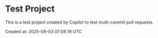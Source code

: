 # Test Project

This is a test project created by Copilot to test multi-commit pull requests.

Created at: 2025-06-03 07:08:19 UTC
